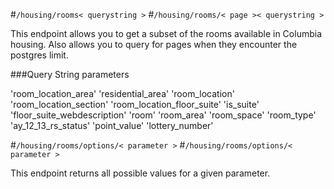 

#`/housing/rooms< querystring >`
#`/housing/rooms/< page >< querystring >`

This endpoint allows you to get a subset of the rooms available in Columbia housing.
Also allows you to query for pages when they encounter the postgres limit.

###Query String parameters

  'room_location_area'
  'residential_area'
  'room_location'
  'room_location_section'
  'room_location_floor_suite'
  'is_suite'
  'floor_suite_webdescription'
  'room'
  'room_area'
  'room_space'
  'room_type'
  'ay_12_13_rs_status'
  'point_value'
  'lottery_number'


#`/housing/rooms/options/< parameter >`
#`/housing/rooms/options/< parameter >`

This endpoint returns all possible values for a given parameter.



